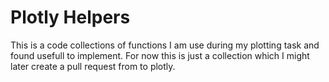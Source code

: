 # Plotly Helpers

This is a code collections of functions I am use during my plotting task and found usefull to implement.
For now this is just a collection which I might later create a pull request from to plotly.
